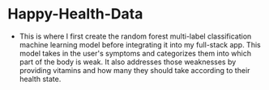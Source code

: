 # Happy-Health-Data
- This is where I first create the random forest multi-label classification machine learning model before integrating it into my full-stack app. This model takes in the user's symptoms and categorizes them into which part of the body is weak. It also addresses those weaknesses by providing vitamins and how many they should take according to their health state.
